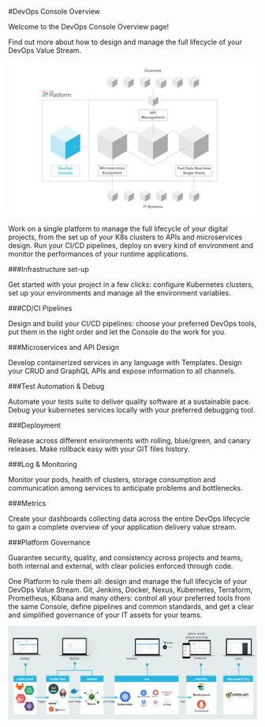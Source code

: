#DevOps Console Overview

Welcome to the DevOps Console Overview page!

Find out more about how to design and manage the full lifecycle of your DevOps Value Stream.


![image alt text](img/devops_console.png)

Work on a single platform to manage the full lifecycle of your digital projects, from the set up of your K8s clusters to APIs and
microservices design. Run your CI/CD pipelines, deploy on every kind of environment and monitor the performances of your
runtime applications.


###Infrastructure set-up

Get started with your project in a few clicks: configure Kubernetes clusters, set up your environments and manage all the environment variables.

###CD/CI Pipelines

Design and build your CI/CD pipelines: choose your preferred DevOps tools, put them in the right order and let the Console do the work for you.

###Microservices and API Design

Develop containerized services in any language with Templates. Design your CRUD and GraphQL APIs and expose information to all channels.

###Test Automation & Debug

Automate your tests suite to deliver quality software at a sustainable pace. Debug your kubernetes services locally with your preferred debugging tool.

###Deployment

Release across different environments with rolling, blue/green, and canary releases. Make rollback easy with your GIT files history.

###Log & Monitoring

Monitor your pods, health of clusters, storage consumption and communication among services to anticipate problems and bottlenecks.

###Metrics

Create your dashboards collecting data across the entire DevOps lifecycle to gain a complete overview of your application delivery value stream.

###Platform Governance

Guarantee security, quality, and consistency across projects and teams, both internal and external, with clear policies enforced through code.


One Platform to rule them all: design and manage the full lifecycle of your DevOps Value Stream.
Git, Jenkins, Docker, Nexus, Kubernetes, Terraform, Prometheus, Kibana and many others: control all your preferred tools from the same Console, define pipelines and common standards, and get a clear and simplified governance of your IT assets for your teams.


![image alt text](img/valuestream.png)
